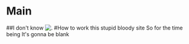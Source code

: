 # Main

##I don't know
![.](THE-BIG-L91.github.io/docs/assets/bing.png)
#How to work this stupid bloody site
So for the time being
It's gonna be blank

